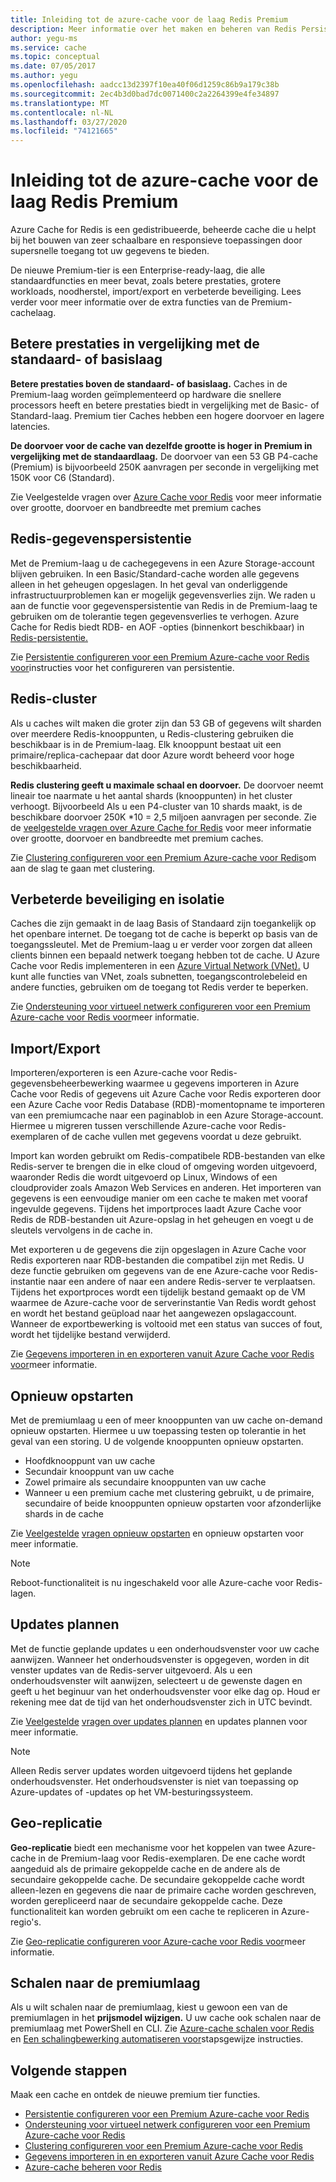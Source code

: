 ```yaml
---
title: Inleiding tot de azure-cache voor de laag Redis Premium
description: Meer informatie over het maken en beheren van Redis Persistentie, Redis-clustering en VNET-ondersteuning voor uw Azure-cache voor Azure-cache voor De Premium-laag voor Redis-exemplaren
author: yegu-ms
ms.service: cache
ms.topic: conceptual
ms.date: 07/05/2017
ms.author: yegu
ms.openlocfilehash: aadcc13d2397f10ea40f06d1259c86b9a179c38b
ms.sourcegitcommit: 2ec4b3d0bad7dc0071400c2a2264399e4fe34897
ms.translationtype: MT
ms.contentlocale: nl-NL
ms.lasthandoff: 03/27/2020
ms.locfileid: "74121665"
---
```

# <a name="introduction-to-the-azure-cache-for-redis-premium-tier"></a>Inleiding tot de azure-cache voor de laag Redis Premium
Azure Cache for Redis is een gedistribueerde, beheerde cache die u helpt bij het bouwen van zeer schaalbare en responsieve toepassingen door supersnelle toegang tot uw gegevens te bieden. 

De nieuwe Premium-tier is een Enterprise-ready-laag, die alle standaardfuncties en meer bevat, zoals betere prestaties, grotere workloads, noodherstel, import/export en verbeterde beveiliging. Lees verder voor meer informatie over de extra functies van de Premium-cachelaag.

## <a name="better-performance-compared-to-standard-or-basic-tier"></a>Betere prestaties in vergelijking met de standaard- of basislaag
**Betere prestaties boven de standaard- of basislaag.** Caches in de Premium-laag worden geïmplementeerd op hardware die snellere processors heeft en betere prestaties biedt in vergelijking met de Basic- of Standard-laag. Premium tier Caches hebben een hogere doorvoer en lagere latencies. 

**De doorvoer voor de cache van dezelfde grootte is hoger in Premium in vergelijking met de standaardlaag.** De doorvoer van een 53 GB P4-cache (Premium) is bijvoorbeeld 250K aanvragen per seconde in vergelijking met 150K voor C6 (Standard).

Zie Veelgestelde vragen over [Azure Cache voor Redis](cache-faq.md#what-azure-cache-for-redis-offering-and-size-should-i-use) voor meer informatie over grootte, doorvoer en bandbreedte met premium caches

## <a name="redis-data-persistence"></a>Redis-gegevenspersistentie
Met de Premium-laag u de cachegegevens in een Azure Storage-account blijven gebruiken. In een Basic/Standard-cache worden alle gegevens alleen in het geheugen opgeslagen. In het geval van onderliggende infrastructuurproblemen kan er mogelijk gegevensverlies zijn. We raden u aan de functie voor gegevenspersistentie van Redis in de Premium-laag te gebruiken om de tolerantie tegen gegevensverlies te verhogen. Azure Cache for Redis biedt RDB- en AOF -opties (binnenkort beschikbaar) in [Redis-persistentie.](https://redis.io/topics/persistence) 

Zie [Persistentie configureren voor een Premium Azure-cache voor Redis voor](cache-how-to-premium-persistence.md)instructies voor het configureren van persistentie.

## <a name="redis-cluster"></a>Redis-cluster
Als u caches wilt maken die groter zijn dan 53 GB of gegevens wilt sharden over meerdere Redis-knooppunten, u Redis-clustering gebruiken die beschikbaar is in de Premium-laag. Elk knooppunt bestaat uit een primaire/replica-cachepaar dat door Azure wordt beheerd voor hoge beschikbaarheid. 

**Redis clustering geeft u maximale schaal en doorvoer.** De doorvoer neemt lineair toe naarmate u het aantal shards (knooppunten) in het cluster verhoogt. Bijvoorbeeld Als u een P4-cluster van 10 shards maakt, is de beschikbare doorvoer 250K *10 = 2,5 miljoen aanvragen per seconde. Zie de [veelgestelde vragen over Azure Cache for Redis](cache-faq.md#what-azure-cache-for-redis-offering-and-size-should-i-use) voor meer informatie over grootte, doorvoer en bandbreedte met premium caches.

Zie [Clustering configureren voor een Premium Azure-cache voor Redis](cache-how-to-premium-clustering.md)om aan de slag te gaan met clustering.

## <a name="enhanced-security-and-isolation"></a>Verbeterde beveiliging en isolatie
Caches die zijn gemaakt in de laag Basis of Standaard zijn toegankelijk op het openbare internet. De toegang tot de cache is beperkt op basis van de toegangssleutel. Met de Premium-laag u er verder voor zorgen dat alleen clients binnen een bepaald netwerk toegang hebben tot de cache. U Azure Cache voor Redis implementeren in een [Azure Virtual Network (VNet).](https://azure.microsoft.com/services/virtual-network/) U kunt alle functies van VNet, zoals subnetten, toegangscontrolebeleid en andere functies, gebruiken om de toegang tot Redis verder te beperken.

Zie [Ondersteuning voor virtueel netwerk configureren voor een Premium Azure-cache voor Redis voor](cache-how-to-premium-vnet.md)meer informatie.

## <a name="importexport"></a>Import/Export
Importeren/exporteren is een Azure-cache voor Redis-gegevensbeheerbewerking waarmee u gegevens importeren in Azure Cache voor Redis of gegevens uit Azure Cache voor Redis exporteren door een Azure Cache voor Redis Database (RDB)-momentopname te importeren van een premiumcache naar een paginablob in een Azure Storage-account. Hiermee u migreren tussen verschillende Azure-cache voor Redis-exemplaren of de cache vullen met gegevens voordat u deze gebruikt.

Import kan worden gebruikt om Redis-compatibele RDB-bestanden van elke Redis-server te brengen die in elke cloud of omgeving worden uitgevoerd, waaronder Redis die wordt uitgevoerd op Linux, Windows of een cloudprovider zoals Amazon Web Services en anderen. Het importeren van gegevens is een eenvoudige manier om een cache te maken met vooraf ingevulde gegevens. Tijdens het importproces laadt Azure Cache voor Redis de RDB-bestanden uit Azure-opslag in het geheugen en voegt u de sleutels vervolgens in de cache in.

Met exporteren u de gegevens die zijn opgeslagen in Azure Cache voor Redis exporteren naar RDB-bestanden die compatibel zijn met Redis. U deze functie gebruiken om gegevens van de ene Azure-cache voor Redis-instantie naar een andere of naar een andere Redis-server te verplaatsen. Tijdens het exportproces wordt een tijdelijk bestand gemaakt op de VM waarmee de Azure-cache voor de serverinstantie Van Redis wordt gehost en wordt het bestand geüpload naar het aangewezen opslagaccount. Wanneer de exportbewerking is voltooid met een status van succes of fout, wordt het tijdelijke bestand verwijderd.

Zie [Gegevens importeren in en exporteren vanuit Azure Cache voor Redis voor](cache-how-to-import-export-data.md)meer informatie.

## <a name="reboot"></a>Opnieuw opstarten
Met de premiumlaag u een of meer knooppunten van uw cache on-demand opnieuw opstarten. Hiermee u uw toepassing testen op tolerantie in het geval van een storing. U de volgende knooppunten opnieuw opstarten.

* Hoofdknooppunt van uw cache
* Secundair knooppunt van uw cache
* Zowel primaire als secundaire knooppunten van uw cache
* Wanneer u een premium cache met clustering gebruikt, u de primaire, secundaire of beide knooppunten opnieuw opstarten voor afzonderlijke shards in de cache

Zie [Veelgestelde](cache-administration.md#reboot-faq) [vragen opnieuw opstarten](cache-administration.md#reboot) en opnieuw opstarten voor meer informatie.

>[!NOTE]
>Reboot-functionaliteit is nu ingeschakeld voor alle Azure-cache voor Redis-lagen.
>
>

## <a name="schedule-updates"></a>Updates plannen
Met de functie geplande updates u een onderhoudsvenster voor uw cache aanwijzen. Wanneer het onderhoudsvenster is opgegeven, worden in dit venster updates van de Redis-server uitgevoerd. Als u een onderhoudsvenster wilt aanwijzen, selecteert u de gewenste dagen en geeft u het beginuur van het onderhoudsvenster voor elke dag op. Houd er rekening mee dat de tijd van het onderhoudsvenster zich in UTC bevindt. 

Zie [Veelgestelde](cache-administration.md#schedule-updates-faq) [vragen over updates plannen](cache-administration.md#schedule-updates) en updates plannen voor meer informatie.

> [!NOTE]
> Alleen Redis server updates worden uitgevoerd tijdens het geplande onderhoudsvenster. Het onderhoudsvenster is niet van toepassing op Azure-updates of -updates op het VM-besturingssysteem.
> 
> 

## <a name="geo-replication"></a>Geo-replicatie

**Geo-replicatie** biedt een mechanisme voor het koppelen van twee Azure-cache in de Premium-laag voor Redis-exemplaren. De ene cache wordt aangeduid als de primaire gekoppelde cache en de andere als de secundaire gekoppelde cache. De secundaire gekoppelde cache wordt alleen-lezen en gegevens die naar de primaire cache worden geschreven, worden gerepliceerd naar de secundaire gekoppelde cache. Deze functionaliteit kan worden gebruikt om een cache te repliceren in Azure-regio's.

Zie [Geo-replicatie configureren voor Azure-cache voor Redis voor](cache-how-to-geo-replication.md)meer informatie.


## <a name="to-scale-to-the-premium-tier"></a>Schalen naar de premiumlaag
Als u wilt schalen naar de premiumlaag, kiest u gewoon een van de premiumlagen in het **prijsmodel wijzigen.** U uw cache ook schalen naar de premiumlaag met PowerShell en CLI. Zie [Azure-cache schalen voor Redis](cache-how-to-scale.md) en [Een schalingbewerking automatiseren voor](cache-how-to-scale.md#how-to-automate-a-scaling-operation)stapsgewijze instructies.

## <a name="next-steps"></a>Volgende stappen
Maak een cache en ontdek de nieuwe premium tier functies.

* [Persistentie configureren voor een Premium Azure-cache voor Redis](cache-how-to-premium-persistence.md)
* [Ondersteuning voor virtueel netwerk configureren voor een Premium Azure-cache voor Redis](cache-how-to-premium-vnet.md)
* [Clustering configureren voor een Premium Azure-cache voor Redis](cache-how-to-premium-clustering.md)
* [Gegevens importeren in en exporteren vanuit Azure Cache voor Redis](cache-how-to-import-export-data.md)
* [Azure-cache beheren voor Redis](cache-administration.md)

